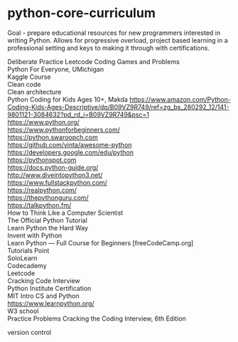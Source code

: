 # python-core-curriculum

Goal - prepare educational resources for new programmers interested in writing Python. Allows for progressive overload, project based learning in a professional setting and keys to making it through with certifications.

Deliberate Practice
    Leetcode
    Coding Games and Problems
<br>Python For Everyone, UMichigan
<br/>Kaggle Course
<br/>Clean code
<br/>Clean architecture
<br/>Python Coding for Kids Ages 10+, Makda https://www.amazon.com/Python-Coding-Kids-Ages-Descriptive/dp/B09VZ9R749/ref=zg_bs_280292_12/141-9801121-3084632?pd_rd_i=B09VZ9R749&psc=1
<br>https://www.python.org/
<br>https://www.pythonforbeginners.com/
<br>https://python.swaroopch.com
<br>https://github.com/vinta/awesome-python
<br>https://developers.google.com/edu/python
<br>https://pythonspot.com
<br>https://docs.python-guide.org/
<br>http://www.diveintopython3.net/
<br>https://www.fullstackpython.com/
<br>https://realpython.com/
<br>https://thepythonguru.com/
<br>https://talkpython.fm/
<br>How to Think Like a Computer Scientist
<br>The Official Python Tutorial
<br>Learn Python the Hard Way
<br>Invent with Python
<br>Learn Python — Full Course for Beginners [freeCodeCamp.org]
<br>Tutorials Point
<br>SoloLearn
<br>Codecademy
<br>Leetcode
<br>Cracking Code Interview
<br>Python Institute Certification
<br>MIT Intro CS and Python
<br>https://www.learnpython.org/
<br>W3 school
<br>Practice Problems
Cracking the Coding Interview, 6th Edition 

version control


